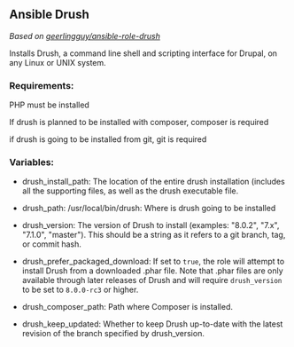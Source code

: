 ## Ansible Drush

*Based on [geerlingguy/ansible-role-drush](https://github.com/geerlingguy/ansible-role-drush)*

Installs Drush, a command line shell and scripting interface for Drupal, on any Linux or UNIX system.

### Requirements:

PHP must be installed

If drush is planned to be installed with composer, composer is required

if drush is going to be installed from git, git is required

### Variables:

* drush_install_path: The location of the entire drush installation (includes all the supporting files, 
as well as the drush executable file.
* drush_path: /usr/local/bin/drush: Where is drush going to be installed

* drush_version:  The version of Drush to install (examples: "8.0.2", "7.x", "7.1.0", "master").
This should be a string as it refers to a git branch, tag, or commit hash.
* drush_prefer_packaged_download: If set to `true`, the role will attempt to install Drush from a downloaded
.phar file. Note that .phar files are only available through later releases of
Drush and will require `drush_version` to be set to `8.0.0-rc3` or higher.
* drush_composer_path: Path where Composer is installed.
* drush_keep_updated: Whether to keep Drush up-to-date with the latest revision of the branch
 specified by drush_version.





